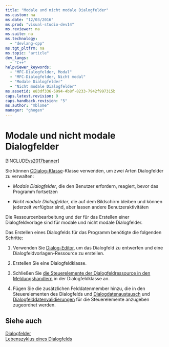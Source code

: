 ```yaml
---
title: "Modale und nicht modale Dialogfelder"
ms.custom: na
ms.date: "12/03/2016"
ms.prod: "visual-studio-dev14"
ms.reviewer: na
ms.suite: na
ms.technology: 
  - "devlang-cpp"
ms.tgt_pltfrm: na
ms.topic: "article"
dev_langs: 
  - "C++"
helpviewer_keywords: 
  - "MFC-Dialogfelder, Modal"
  - "MFC-Dialogfelder, Nicht modal"
  - "Modale Dialogfelder"
  - "Nicht modale Dialogfelder"
ms.assetid: e83df336-5994-4b8f-8233-7942f997315b
caps.latest.revision: 9
caps.handback.revision: "5"
ms.author: "mblome"
manager: "ghogen"
---
```

# Modale und nicht modale Dialogfelder
[!INCLUDE[vs2017banner](../assembler/inline/includes/vs2017banner.md)]

Sie können [CDialog\-Klasse](../mfc/reference/cdialog-class.md)\-Klasse verwenden, um zwei Arten Dialogfelder zu verwalten:  
  
-   *Modale Dialogfelder*, die den Benutzer erfordern, reagiert, bevor das Programm fortsetzen  
  
-   *Nicht modale Dialogfelder*, die auf dem Bildschirm bleiben und können jederzeit verfügbar sind, aber lassen andere Benutzeraktivitäten  
  
 Die Ressourcenbearbeitung und der für das Erstellen einer Dialogfeldvorlage sind für modale und nicht modale Dialogfelder.  
  
 Das Erstellen eines Dialogfelds für das Programm benötigte die folgenden Schritte:  
  
1.  Verwenden Sie [Dialog\-Editor](../mfc/dialog-editor.md), um das Dialogfeld zu entwerfen und eine Dialogfeldvorlagen\-Ressource zu erstellen.  
  
2.  Erstellen Sie eine Dialogfeldklasse.  
  
3.  Schließen Sie [die Steuerelemente der Dialogfeldressource in den Meldungshandlern](../mfc/adding-event-handlers-for-dialog-box-controls.md) in der Dialogfeldklasse an.  
  
4.  Fügen Sie die zusätzlichen Felddatenmember hinzu, die in den Steuerelementen des Dialogfelds und [Dialogdatenaustausch](../mfc/dialog-data-exchange.md) und [Dialogfelddatenvalidierungen](../mfc/dialog-data-validation.md) für die Steuerelemente anzugeben zugeordnet werden.  
  
## Siehe auch  
 [Dialogfelder](../mfc/dialog-boxes.md)   
 [Lebenszyklus eines Dialogfelds](../mfc/life-cycle-of-a-dialog-box.md)
